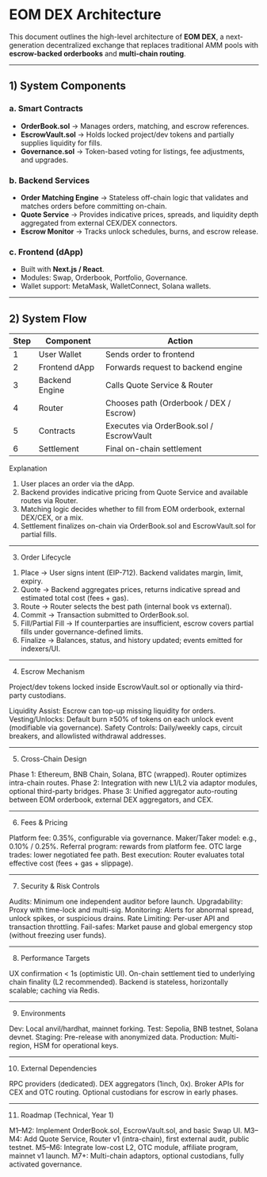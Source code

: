 
# EOM DEX Architecture

This document outlines the high-level architecture of **EOM DEX**, a next-generation decentralized exchange that replaces traditional AMM pools with **escrow-backed orderbooks** and **multi-chain routing**.

---

## 1) System Components

### a. Smart Contracts
- **OrderBook.sol** → Manages orders, matching, and escrow references.  
- **EscrowVault.sol** → Holds locked project/dev tokens and partially supplies liquidity for fills.  
- **Governance.sol** → Token-based voting for listings, fee adjustments, and upgrades.  

### b. Backend Services
- **Order Matching Engine** → Stateless off-chain logic that validates and matches orders before committing on-chain.  
- **Quote Service** → Provides indicative prices, spreads, and liquidity depth aggregated from external CEX/DEX connectors.  
- **Escrow Monitor** → Tracks unlock schedules, burns, and escrow release.  

### c. Frontend (dApp)
- Built with **Next.js / React**.  
- Modules: Swap, Orderbook, Portfolio, Governance.  
- Wallet support: MetaMask, WalletConnect, Solana wallets.  

---

## 2) System Flow

| Step | Component            | Action                                    |
|------|----------------------|-------------------------------------------|
| 1    | User Wallet          | Sends order to frontend                   |
| 2    | Frontend dApp        | Forwards request to backend engine        |
| 3    | Backend Engine       | Calls Quote Service & Router              |
| 4    | Router               | Chooses path (Orderbook / DEX / Escrow)   |
| 5    | Contracts            | Executes via OrderBook.sol / EscrowVault  |
| 6    | Settlement           | Final on-chain settlement                 |


Explanation

1. User places an order via the dApp.
2. Backend provides indicative pricing from Quote Service and available routes via Router.
3. Matching logic decides whether to fill from EOM orderbook, external DEX/CEX, or a mix.
4. Settlement finalizes on-chain via OrderBook.sol and EscrowVault.sol for partial fills.

---

3) Order Lifecycle

1. Place → User signs intent (EIP-712). Backend validates margin, limit, expiry.
2. Quote → Backend aggregates prices, returns indicative spread and estimated total cost (fees + gas).
3. Route → Router selects the best path (internal book vs external).
4. Commit → Transaction submitted to OrderBook.sol.
5. Fill/Partial Fill → If counterparties are insufficient, escrow covers partial fills under governance-defined limits.
6. Finalize → Balances, status, and history updated; events emitted for indexers/UI.

---

4) Escrow Mechanism

Project/dev tokens locked inside EscrowVault.sol or optionally via third-party custodians.

Liquidity Assist: Escrow can top-up missing liquidity for orders.
Vesting/Unlocks: Default burn ≥50% of tokens on each unlock event (modifiable via governance).
Safety Controls: Daily/weekly caps, circuit breakers, and allowlisted withdrawal addresses.

---

5) Cross-Chain Design

Phase 1: Ethereum, BNB Chain, Solana, BTC (wrapped). Router optimizes intra-chain routes.
Phase 2: Integration with new L1/L2 via adaptor modules, optional third-party bridges.
Phase 3: Unified aggregator auto-routing between EOM orderbook, external DEX aggregators, and CEX.

---

6) Fees & Pricing

Platform fee: 0.35%, configurable via governance.
Maker/Taker model: e.g., 0.10% / 0.25%.
Referral program: rewards from platform fee.
OTC large trades: lower negotiated fee path.
Best execution: Router evaluates total effective cost (fees + gas + slippage).

---

7) Security & Risk Controls

Audits: Minimum one independent auditor before launch.
Upgradability: Proxy with time-lock and multi-sig.
Monitoring: Alerts for abnormal spread, unlock spikes, or suspicious drains.
Rate Limiting: Per-user API and transaction throttling.
Fail-safes: Market pause and global emergency stop (without freezing user funds).

---

8) Performance Targets

UX confirmation < 1s (optimistic UI).
On-chain settlement tied to underlying chain finality (L2 recommended).
Backend is stateless, horizontally scalable; caching via Redis.

---

9) Environments

Dev: Local anvil/hardhat, mainnet forking.
Test: Sepolia, BNB testnet, Solana devnet.
Staging: Pre-release with anonymized data.
Production: Multi-region, HSM for operational keys.

---

10) External Dependencies

RPC providers (dedicated).
DEX aggregators (1inch, 0x).
Broker APIs for CEX and OTC routing.
Optional custodians for escrow in early phases.

---

11) Roadmap (Technical, Year 1)

M1–M2: Implement OrderBook.sol, EscrowVault.sol, and basic Swap UI.
M3–M4: Add Quote Service, Router v1 (intra-chain), first external audit, public testnet.
M5–M6: Integrate low-cost L2, OTC module, affiliate program, mainnet v1 launch.
M7+: Multi-chain adaptors, optional custodians, fully activated governance.
